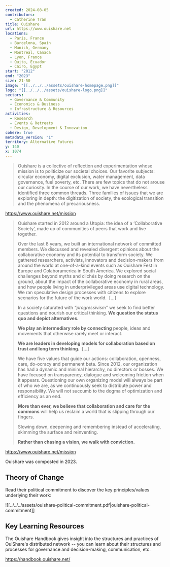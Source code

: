 ```yaml
---
created: 2024-08-05
contributors:
  - Catherine Tran
title: Ouishare
url: https://www.ouishare.net
locations:
  - Paris, France
  - Barcelona, Spain
  - Munich, Germany
  - Montreal, Canada
  - Lyon, France
  - Quito, Ecuador
  - Cairo, Egypt
start: "2012"
end: "2023"
size: 21-50
image: "[[../../../assets/ouishare-homepage.png]]"
logo: "[[../../../assets/ouishare-logo.png]]"
sectors:
  - Governance & Community
  - Economics & Business
  - Infrastructure & Resources
activities:
  - Research
  - Events & Retreats
  - Design, Development & Innovation
cohere: true
metadata_version: "1"
territory: Alternative Futures
y: 140
x: 1074
---
```

>Ouishare is a collective of reflection and experimentation whose mission is to politicize our societal choices. Our favorite subjects: circular economy, digital exclusion, water management, data governance, fuel poverty, etc. There are few topics that do not arouse our curiosity. In the course of our work, we have nevertheless identified three common threads. Three families of issues that we are exploring in depth: the digitization of society, the ecological transition and the phenomena of precariousness.

https://www.ouishare.net/mission

>Ouishare started in 2012 around a Utopia: the idea of a ‘Collaborative Society’, made up of communities of peers that work and live together.
>
>Over the last 8 years, we built an international network of committed members. We discussed and revealed divergent opinions about the collaborative economy and its potential to transform society. We gathered researchers, activists, innovators and decision-makers from around the world at one-of-a-kind events such as Ouishare Fest in Europe and Colaboramerica in South America. We explored social challenges beyond myths and clichés by doing research on the ground, about the impact of the collaborative economy in rural areas, and how people living in underprivileged areas use digital technology. We ran speculative design processes with citizens to explore scenarios for the future of the work world.  [...]
>
>In a society saturated with _“progressivism”_ we seek to find better questions and nourish our critical thinking. **We question the status quo and depict alternatives.**   
>
>**We play an intermediary role by connecting** people, ideas and movements that otherwise rarely meet or interact.  
>
>**We are leaders in developing models for collaboration based on trust and long term thinking.**  [...]
>
>We have five values that guide our actions: collaboration, openness, care, do-ocracy and permanent beta. Since 2012, our organization has had a dynamic and minimal hierarchy, no directors or bosses. We have focused on transparency, dialogue and welcoming friction when it appears. Questioning our own organizing model will always be part of who we are, as we continuously seek to distribute power and responsibility. We will not succumb to the dogma of optimization and efficiency as an end.   
>
>**More than ever, we believe that collaboration and care for the commons** will help us reclaim a world that is slipping through our fingers.   
>
>Slowing down, deepening and remembering instead of accelerating, skimming the surface and reinventing.   
>
>**Rather than chasing a vision, we walk with conviction.**

https://www.ouishare.net/mission

Ouishare was composted in 2023. 

## Theory of Change

Read their political commitment to discover the key principles/values underlying their work:

![[../../../assets/ouishare-political-commitment.pdf|ouishare-political-commitment]]


## Key Learning Resources

The Ouishare Handbook gives insight into the structures and practices of OuiShare's distributed network -- you can learn about their structures and processes for governance and decision-making, communication, etc. 

https://handbook.ouishare.net/







